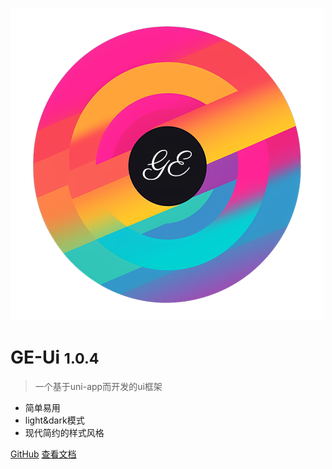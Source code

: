 ![logo](./images/logo-circle-500.png)

# GE-Ui <small>1.0.4</small>

> 一个基于uni-app而开发的ui框架

- 简单易用
- light&dark模式
- 现代简约的样式风格

[GitHub](https://github.com/jamechou/geui/)
[查看文档](#/readme)